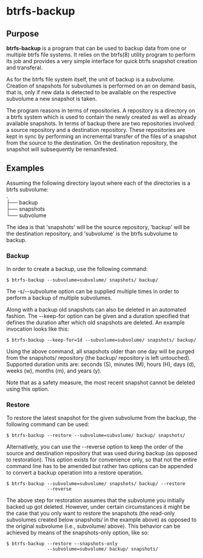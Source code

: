 btrfs-backup
============

Purpose
-------

**btrfs-backup** is a program that can be used to backup data from one
or multiple btrfs file systems. It relies on the btrfs(8) utility
program to perform its job and provides a very simple interface for
quick btrfs snapshot creation and transferal.

As for the btrfs file system itself, the unit of backup is a subvolume.
Creation of snapshots for subvolumes is performed on an on demand basis,
that is, only if new data is detected to be available on the respective
subvolume a new snapshot is taken.

The program reasons in terms of repositories. A repository is a
directory on a btrfs system which is used to contain the newly created
as well as already available snapshots. In terms of backup there are two
repositories involved: a source repository and a destination repository.
These repositories are kept in sync by performing an incremental
transfer of the files of a snapshot from the source to the destination.
On the destination repository, the snapshot will subsequently be
remanifested.


Examples
--------

Assuming the following directory layout where each of the directories is
a btrfs subvolume:                                                <br />
.                                                                 <br />
├── backup                                                        <br />
├── snapshots                                                     <br />
└── subvolume                                                     <br />

The idea is that 'snapshots' will be the source repository, 'backup'
will be the destination repository, and 'subvolume' is the btrfs
subvolume to backup.

### Backup
In order to create a backup, use the following command:

``$ btrfs-backup --subvolume=subvolume/ snapshots/ backup/``

The -s/--subvolume option can be supplied multiple times in order to
perform a backup of multiple subvolumes.

Along with a backup old snapshots can also be deleted in an automated
fashion. The --keep-for option can be given and a duration specified
that defines the duration after which old snapshots are deleted. An
example invocation looks like this:

```
$ btrfs-backup --keep-for=1d --subvolume=subvolume/ snapshots/ backup/
```

Using the above command, all snapshots older than one day will be purged
from the snapshots/ repository (the backup/ repository is left
untouched). Supported duration units are: seconds (S), minutes (M),
hours (H), days (d), weeks (w), months (m), and years (y).

Note that as a safety measure, the most recent snapshot cannot be
deleted using this option.

### Restore
To restore the latest snapshot for the given subvolume from the backup,
the following command can be used:

``$ btrfs-backup --restore --subvolume=subvolume/ backup/ snapshots/``

Alternatively, you can use the --reverse option to keep the order of the
source and destination repository that was used during backup (as
opposed to restoration). This option exists for convenience only, so
that not the entire command line has to be amended but rather two
options can be appended to convert a backup operation into a restore
operation.

```
$ btrfs-backup --subvolume=subvolume/ snapshots/ backup/ --restore
               --reverse
```

The above step for restoration assumes that the subvolume you initially
backed up got deleted. However, under certain circumstances it might be
the case that you only want to restore the snapshots (the read-only
subvolumes created below snapshots/ in the example above) as opposed to
the original subvolume (i.e., subvolume/ above). This behavior can be
achieved by means of the snapshots-only option, like so:

```
$ btrfs-backup --restore --snapshots-only
               --subvolume=subvolume/ backup/ snapshots/
```
